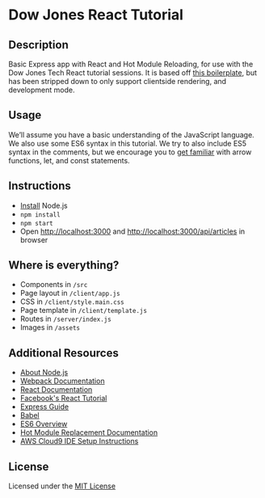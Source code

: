 # Dow Jones React Tutorial

## Description
Basic Express app with React and Hot Module Reloading, for use with the Dow Jones Tech React tutorial sessions. It is based off [this boilerplate](https://github.com/Timmehs/express-hmr-react), but has been stripped down to only support clientside rendering, and development mode.

## Usage
We’ll assume you have a basic understanding of the JavaScript language. We also use some ES6 syntax in this tutorial. We try to also include ES5 syntax in the comments, but we encourage you to [get familiar](https://github.com/lukehoban/es6features) with arrow functions, let, and const statements.

## Instructions
- [Install](https://nodejs.org/en/download/) Node.js
- `npm install`
- `npm start`
- Open [http://localhost:3000](http://localhost:3000) and [http://localhost:3000/api/articles](http://localhost:3000/api/articles) in browser

## Where is everything?
- Components in `/src`
- Page layout in `/client/app.js`
- CSS in `/client/style.main.css`
- Page template in `/client/template.js`
- Routes in `/server/index.js`
- Images in `/assets`

## Additional Resources
- [About Node.js](https://nodejs.org/en/about/)
- [Webpack Documentation](https://webpack.js.org/concepts/)
- [React Documentation](https://reactjs.org/docs/hello-world.html)
- [Facebook's React Tutorial](https://reactjs.org/tutorial/tutorial.html)
- [Express Guide](https://expressjs.com/en/guide/routing.html)
- [Babel](http://babeljs.io/)
- [ES6 Overview](https://github.com/lukehoban/es6features)
- [Hot Module Replacement Documentation](https://webpack.js.org/concepts/hot-module-replacement/)
- [AWS Cloud9 IDE Setup Instructions](https://github.com/dowjones/react-tutorial/blob/master/AWS.Cloud9.Instructions.md)

## License
Licensed under the [MIT License](https://github.com/dowjones/react-tutorial/blob/master/LICENSE)

